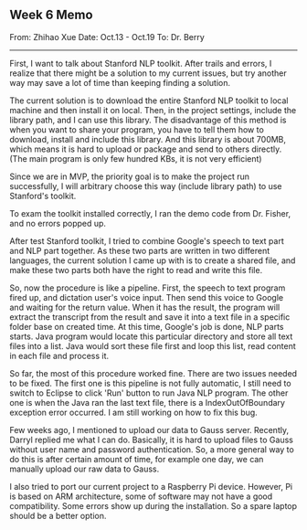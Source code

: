 ## Week 6 Memo
From: Zhihao Xue
Date: Oct.13 - Oct.19 
To: Dr. Berry

----

First, I want to talk about Stanford NLP toolkit. After trails and errors, I realize that there might be a solution to my current issues, but try another way may save a lot of time than keeping finding a solution. 

The current solution is to download the entire Stanford NLP toolkit to local machine and then install it on local. Then, in the project settings, include the library path, and I can use this library. The disadvantage of this method is when you want to share your program, you have to tell them how to download, install and include this library. And this library is about 700MB, which means it is hard to upload or package and send to others directly. (The main program is only few hundred KBs, it is not very efficient)

Since we are in MVP, the priority goal is to make the project run successfully, I will arbitrary choose this way (include library path) to use Stanford's toolkit. 

To exam the toolkit installed correctly, I ran the demo code from Dr. Fisher, and no errors popped up. 

After test Stanford toolkit, I tried to combine Google's speech to text part and NLP part together. As these two parts are written in two different languages, the current solution I came up with is to create a shared file, and make these two parts both have the right to read and write this file. 

So, now the procedure is like a pipeline. First, the speech to text program fired up, and dictation user's voice input. Then send this voice to Google and waiting for the return value. When it has the result, the program will extract the transcript from the result and save it into a text file in a specific folder base on created time. At this time, Google's job is done, NLP parts starts. Java program would locate this particular directory and store all text files into a list. Java would sort these file first and loop this list, read content in each file and process it. 

So far, the most of this procedure worked fine. There are two issues needed to be fixed. The first one is this pipeline is not fully automatic, I still need to switch to Eclipse to click 'Run' button to run Java NLP program. The other one is when the Java ran the last text file, there is a IndexOutOfBoundary exception error occurred. 
I am still working on how to fix this bug. 

Few weeks ago, I mentioned to upload our data to Gauss server. Recently, Darryl replied me what I can do. Basically, it is hard to upload files to Gauss without user name and password authentication. So, a more general way to do this is after certain amount of time, for example one day, we can manually upload our raw data to Gauss. 

I also tried to port our current project to a Raspberry Pi device. However, Pi is based on ARM architecture, some of software may not have a good compatibility. Some errors show up during the installation. So a spare laptop should be a better option.

